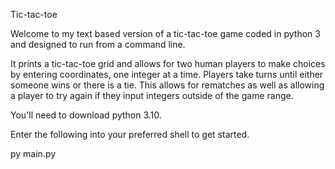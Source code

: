 Tic-tac-toe

Welcome to my text based version of a tic-tac-toe game coded in python 3 and designed to run from a command line.

It prints a tic-tac-toe grid and allows for two human players to make choices by entering coordinates, one integer at a time.
Players take turns until either someone wins or there is a tie.
This allows for rematches as well as allowing a player to try again if they input integers outside of the game range.


You'll need to download python 3.10.

Enter the following into your preferred shell to get started.

py main.py
